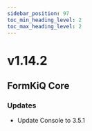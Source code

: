```yaml
---
sidebar_position: 97
toc_min_heading_level: 2
toc_max_heading_level: 2
---
```


# v1.14.2

## FormKiQ Core

### Updates

* Update Console to 3.5.1
